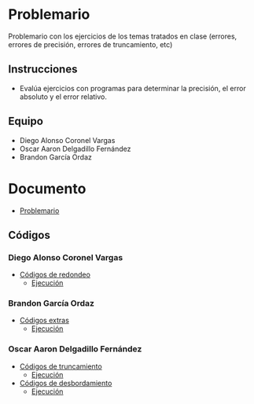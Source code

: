 # Problemario

Problemario con los ejercicios de los temas tratados en clase (errores, errores de precisión, errores de truncamiento, etc) 

## Instrucciones

- Evalúa ejercicios con programas para determinar la precisión, el error absoluto y el error relativo.

## Equipo

- Diego Alonso Coronel Vargas
- Oscar Aaron Delgadillo Fernández
- Brandon García Ordaz

# Documento

- [Problemario](/Tema%201/Evidencia2_Problemario/T1%20-%20E2%20-%20Problemario.pdf)

## Códigos

### Diego Alonso Coronel Vargas

- [Códigos de redondeo](/Tema%201/Evidencia2_Problemario/redondeo.py)
    - [Ejecución](/Tema%201/Evidencia2_Problemario/ejecución_código_redondeo.png)

### Brandon García Ordaz
- [Códigos extras](/Tema%201/Evidencia2_Problemario/Extras.java)
    - [Ejecución](/Tema%201/Evidencia2_Problemario/ejecución_código_extra.png)

### Oscar Aaron Delgadillo Fernández
- [Códigos de truncamiento](/Tema%201/Evidencia2_Problemario/truncamiento.py)
    - [Ejecución](/Tema%201/Evidencia2_Problemario/ejecución_código_truncamiento.png)
- [Códigos de desbordamiento](/Tema%201/Evidencia2_Problemario/desbordamiento.py)
    - [Ejecución](/Tema%201/Evidencia2_Problemario/ejecución_código_desbordamiento.png)